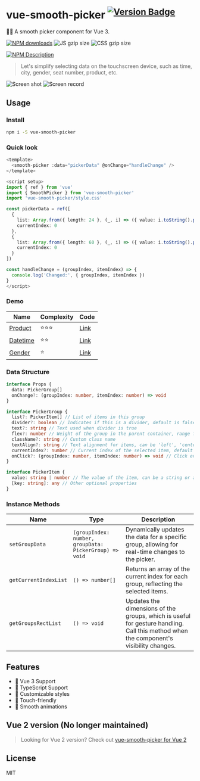 # vue-smooth-picker    <sup>[![Version Badge](http://versionbadg.es/hiyali/vue-smooth-picker.svg)](https://npmjs.com/package/vue-smooth-picker)</sup>

🏄🏼 A smooth picker component for Vue 3.

[![NPM downloads](http://img.shields.io/npm/dt/vue-smooth-picker.svg)](https://npmjs.org/package/vue-smooth-picker)
![JS gzip size](http://img.badgesize.io/hiyali/vue-smooth-picker/refs/heads/gh-pages/dist/vue-smooth-picker.js.svg?compression=gzip&label=gzip:%20JS)
![CSS gzip size](http://img.badgesize.io/hiyali/vue-smooth-picker/refs/heads/gh-pages/dist/style.css.svg?compression=gzip&label=gzip:%20CSS)

[![NPM Description](https://nodei.co/npm/vue-smooth-picker.png?downloads=true&stars=true)](https://npmjs.org/package/vue-smooth-picker)

> Let's simplify selecting data on the touchscreen device, such as time, city, gender, seat number, product, etc.

![Screen shot](https://raw.githubusercontent.com/hiyali/vue-smooth-picker/gh-pages/assets/smooth-picker-screenshot.png "screenshot")
![Screen record](https://raw.githubusercontent.com/hiyali/vue-smooth-picker/gh-pages/assets/smooth-picker-screen-record.gif "screen record")


## Usage

### Install

```bash
npm i -S vue-smooth-picker
```

### Quick look

```typescript
<template>
  <smooth-picker :data="pickerData" @onChange="handleChange" />
</template>

<script setup>
import { ref } from 'vue'
import { SmoothPicker } from 'vue-smooth-picker'
import 'vue-smooth-picker/style.css'

const pickerData = ref([
  {
    list: Array.from({ length: 24 }, (_, i) => ({ value: i.toString().padStart(2, '0') })),
    currentIndex: 0
  },
  {
    list: Array.from({ length: 60 }, (_, i) => ({ value: i.toString().padStart(2, '0') })),
    currentIndex: 0
  }
])

const handleChange = (groupIndex, itemIndex) => {
  console.log('Changed:', { groupIndex, itemIndex })
}
</script>
```

### Demo

| Name           | Complexity      | Code      |
| -------------- | --------------- | --------- |
| [Product](https://hiyali.github.io/vue-smooth-picker/pages/example/product/) | ⭐⭐⭐ | [Link](https://github.com/hiyali/vue-smooth-picker/tree/gh-pages/example/product) |
| [Datetime](https://hiyali.github.io/vue-smooth-picker/pages/example/datetime/) | ⭐⭐ | [Link](https://github.com/hiyali/vue-smooth-picker/tree/gh-pages/example/datetime) |
| [Gender](https://hiyali.github.io/vue-smooth-picker/pages/example/gender/) | ⭐ | [Link](https://github.com/hiyali/vue-smooth-picker/tree/gh-pages/example/product) |


### Data Structure

```typescript
interface Props {
  data: PickerGroup[]
  onChange?: (groupIndex: number, itemIndex: number) => void
}

interface PickerGroup {
  list?: PickerItem[] // List of items in this group
  divider?: boolean // Indicates if this is a divider, default is false
  text?: string // Text used when divider is true
  flex?: number // Weight of the group in the parent container, range from 1 to 12
  className?: string // Custom class name
  textAlign?: string // Text alignment for items, can be 'left', 'center', or 'right'
  currentIndex?: number // Current index of the selected item, default is 0
  onClick?: (groupIndex: number, itemIndex: number) => void // Click event handler
}

interface PickerItem {
  value: string | number // The value of the item, can be a string or a number
  [key: string]: any // Other optional properties
}
```

### Instance Methods

| Name       | Type       | Description        |
| ---------- | ---------- | ------------------ |
| `setGroupData`             | `(groupIndex: number, groupData: PickerGroup) => void` | Dynamically updates the data for a specific group, allowing for real-time changes to the picker. |
| `getCurrentIndexList`      | `() => number[]`                                      | Returns an array of the current index for each group, reflecting the selected items.           |
| `getGroupsRectList`        | `() => void`                                          | Updates the dimensions of the groups, which is useful for gesture handling. Call this method when the component's visibility changes. |

## Features
- 🎯 Vue 3 Support
- 💪 TypeScript Support
- 🎨 Customizable styles
- 📱 Touch-friendly
- 🔄 Smooth animations

## Vue 2 version (No longer maintained)

> Looking for Vue 2 version? Check out [vue-smooth-picker for Vue 2](https://github.com/hiyali/vue-smooth-picker/tree/vue2)

## License

MIT


